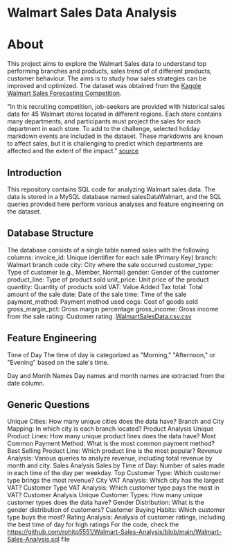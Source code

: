 # Walmart Sales Data Analysis

# About
This project aims to explore the Walmart Sales data to understand top performing branches and products, sales trend of of different products, customer behaviour. The aims is to study how sales strategies can be improved and optimized. The dataset was obtained from the [Kaggle Walmart Sales Forecasting Competition](https://www.kaggle.com/c/walmart-recruiting-store-sales-forecasting).

"In this recruiting competition, job-seekers are provided with historical sales data for 45 Walmart stores located in different regions. Each store contains many departments, and participants must project the sales for each department in each store. To add to the challenge, selected holiday markdown events are included in the dataset. These markdowns are known to affect sales, but it is challenging to predict which departments are affected and the extent of the impact." [source](https://www.kaggle.com/c/walmart-recruiting-store-sales-forecasting)

## Introduction
This repository contains SQL code for analyzing Walmart sales data. The data is stored in a MySQL database named salesDataWalmart, and the SQL queries provided here perform various analyses and feature engineering on the dataset.

## Database Structure
The database consists of a single table named sales with the following columns:
invoice_id: Unique identifier for each sale (Primary Key)
branch: Walmart branch code
city: City where the sale occurred
customer_type: Type of customer (e.g., Member, Normal)
gender: Gender of the customer
product_line: Type of product sold
unit_price: Unit price of the product
quantity: Quantity of products sold
VAT: Value Added Tax
total: Total amount of the sale
date: Date of the sale
time: Time of the sale
payment_method: Payment method used
cogs: Cost of goods sold
gross_margin_pct: Gross margin percentage
gross_income: Gross income from the sale
rating: Customer rating
.[WalmartSalesData.csv.csv](https://github.com/rohitp5551/Walmart-Sales-Analysis/files/13731395/WalmartSalesData.csv.csv)

## Feature Engineering
Time of Day
The time of day is categorized as "Morning," "Afternoon," or "Evening" based on the sale's time.

Day and Month Names
Day names and month names are extracted from the date column.

## Generic Questions
Unique Cities: How many unique cities does the data have?
Branch and City Mapping: In which city is each branch located?
Product Analysis
Unique Product Lines: How many unique product lines does the data have?
Most Common Payment Method: What is the most common payment method?
Best Selling Product Line: Which product line is the most popular?
Revenue Analysis: Various queries to analyze revenue, including total revenue by month and city.
Sales Analysis
Sales by Time of Day: Number of sales made in each time of the day per weekday.
Top Customer Type: Which customer type brings the most revenue?
City VAT Analysis: Which city has the largest VAT?
Customer Type VAT Analysis: Which customer type pays the most in VAT?
Customer Analysis
Unique Customer Types: How many unique customer types does the data have?
Gender Distribution: What is the gender distribution of customers?
Customer Buying Habits: Which customer type buys the most?
Rating Analysis: Analysis of customer ratings, including the best time of day for high ratings
For the code, check the https://github.com/rohitp5551/Walmart-Sales-Analysis/blob/main/Walmart-Sales-Analysis.sql file
